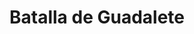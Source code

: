 ﻿---
title: "Batalla de Guadalete"
permalink: periodes_496.html
layout: periode
dataInici: 712-07
sidebar: periodes
pares:
  - 469:
    title: "Reconquista"
    dataInici: "(722)"
    dataFi: "(1492)"

fills:
jocsPrincipals:
jocsEscenaris:
jocsEpoca:
  - title: "La Reconquista: Edad Media S.VIII – XV"
    bggId: 120423
    escenari: "Guadalete"

jocsEpocaEscenaris:
---

